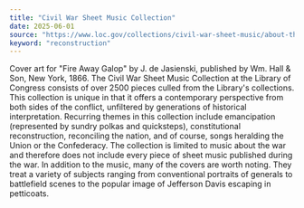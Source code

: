 ```yaml
---
title: "Civil War Sheet Music Collection"
date: 2025-06-01
source: "https://www.loc.gov/collections/civil-war-sheet-music/about-this-collection/"
keyword: "reconstruction"
---
```


Cover art for "Fire Away Galop" by J. de Jasienski, published by Wm. Hall &amp; Son, New York, 1866. The Civil War Sheet Music Collection at the Library of Congress consists of over 2500 pieces culled from the Library's collections. This collection is unique in that it offers a contemporary perspective from both sides of the conflict, unfiltered by generations of historical interpretation. Recurring themes in this collection include emancipation (represented by sundry polkas and quicksteps), constitutional reconstruction, reconciling the nation, and of course, songs heralding the Union or the Confederacy. The collection is limited to music about the war and therefore does not include every piece of sheet music published during the war. In addition to the music, many of the covers are worth noting. They treat a variety of subjects ranging from conventional portraits of generals to battlefield scenes to the popular image of Jefferson Davis escaping in petticoats.

